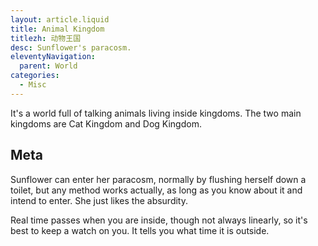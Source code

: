 ```yaml
---
layout: article.liquid
title: Animal Kingdom
titlezh: 动物王国
desc: Sunflower's paracosm.
eleventyNavigation:
  parent: World
categories:
  - Misc
---
```


It's a world full of talking animals living inside kingdoms. The two main kingdoms are Cat Kingdom and Dog Kingdom.

## Meta

Sunflower can enter her paracosm, normally by flushing herself down a toilet, but any method works actually, as long as you know about it and intend to enter. She just likes the absurdity.

Real time passes when you are inside, though not always linearly, so it's best to keep a watch on you. It tells you what time it is outside.
